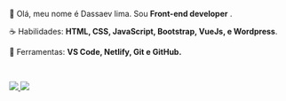 <p align="left"> 
 🖖 Olá, meu nome é Dassaev lima. Sou <strong>Front-end developer</strong> .
</p>

<p align="left">
 ☕ Habilidades: <strong>HTML, CSS, JavaScript, Bootstrap, VueJs, e Wordpress</strong>.
</p>

<p align="left">
  💼 Ferramentas: <strong>VS Code, Netlify, Git e GitHub.</strong>
</p>


<br>

<p align="left">
  <a href="https://www.instagram.com/dassaev_lima/" alt="Instagram">
    <img src="https://img.shields.io/badge/-Instagram-6610F2?style=for-the-badge&logo=Instagram&logoColor=FFFFFF&link=https://www.instagram.com/dassaev_lima"/>
  </a>
  
  <a href="https://www.linkedin.com/in/dassaev-lima-58a62a1aa/" alt="Linkedin">
    <img src="https://img.shields.io/badge/-Linkedin-6610F2?style=for-the-badge&logo=Linkedin&logoColor=FFFFFF&link=https://www.linkedin.com/in/dassaev-lima-58a62a1aa/"/>
  </a>
       
</p>

